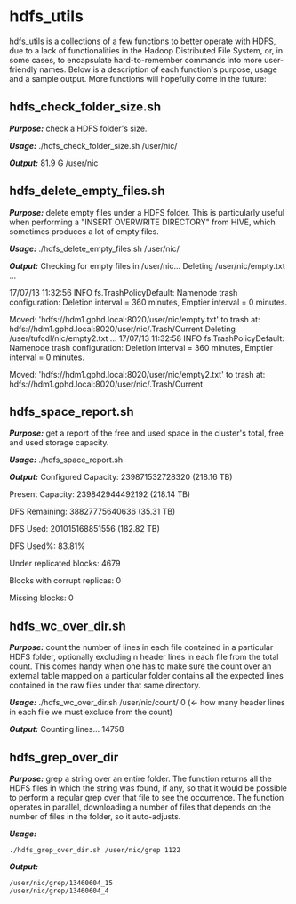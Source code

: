 # hdfs_utils
hdfs_utils is a collections of a few functions to better operate with HDFS, due to a lack of functionalities in the Hadoop Distributed File System, or, in some cases, to encapsulate hard-to-remember commands into more user-friendly names. Below is a description of each function's purpose, usage and a sample output. More functions will hopefully come in the future: 

## hdfs_check_folder_size.sh

***Purpose:*** check a HDFS folder's size.

***Usage:*** ./hdfs_check_folder_size.sh /user/nic/

***Output:*** 81.9 G  /user/nic

## hdfs_delete_empty_files.sh

***Purpose:*** delete empty files under a HDFS folder. This is particularly useful when performing a "INSERT OVERWRITE DIRECTORY" from HIVE, which sometimes produces a lot of empty files.

***Usage:*** ./hdfs_delete_empty_files.sh /user/nic/

***Output:*** Checking for empty files in /user/nic...
Deleting /user/nic/empty.txt ...

17/07/13 11:32:56 INFO fs.TrashPolicyDefault: Namenode trash configuration: Deletion interval = 360 minutes, Emptier interval = 0 minutes.

Moved: 'hdfs://hdm1.gphd.local:8020/user/nic/empty.txt' to trash at: hdfs://hdm1.gphd.local:8020/user/nic/.Trash/Current
Deleting /user/tufcdl/nic/empty2.txt ...
17/07/13 11:32:58 INFO fs.TrashPolicyDefault: Namenode trash configuration: Deletion interval = 360 minutes, Emptier interval = 0 minutes.

Moved: 'hdfs://hdm1.gphd.local:8020/user/nic/empty2.txt' to trash at: hdfs://hdm1.gphd.local:8020/user/nic/.Trash/Current

## hdfs_space_report.sh

***Purpose:*** get a report of the free and used space in the cluster's total, free and used storage capacity.

***Usage:*** ./hdfs_space_report.sh

***Output:*** Configured Capacity: 239871532728320 (218.16 TB)

Present Capacity: 239842944492192 (218.14 TB)

DFS Remaining: 38827775640636 (35.31 TB)

DFS Used: 201015168851556 (182.82 TB)

DFS Used%: 83.81%

Under replicated blocks: 4679

Blocks with corrupt replicas: 0

Missing blocks: 0

## hdfs_wc_over_dir.sh

***Purpose:*** count the number of lines in each file contained in a particular HDFS folder, optionally excluding n header lines in each file from the total count. This comes handy when one has to make sure the count over an external table mapped on a particular folder contains all the expected lines contained in the raw files under that same directory. 

***Usage:*** ./hdfs_wc_over_dir.sh /user/nic/count/ 0 (<- how many header lines in each file we must exclude from the count)

***Output:*** Counting lines... 14758

## hdfs_grep_over_dir

***Purpose:*** grep a string over an entire folder. The function returns all the HDFS files in which the string was found, if any, so that it would be possible to perform a regular grep over that file to see the occurrence. The function operates in parallel, downloading a number of files that depends on the number of files in the folder, so it auto-adjusts.  

***Usage:***
    
    ./hdfs_grep_over_dir.sh /user/nic/grep 1122

***Output:***
           
    /user/nic/grep/13460604_15
    /user/nic/grep/13460604_4
